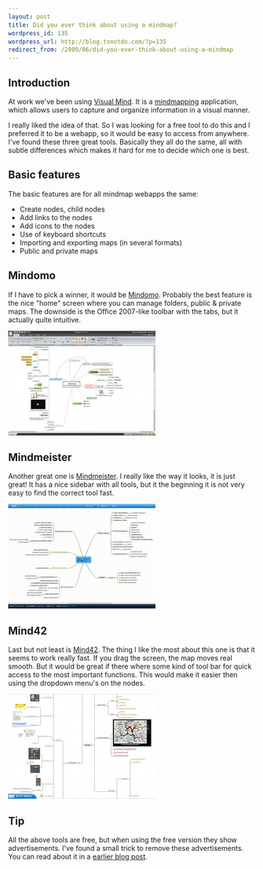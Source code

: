 ```yaml
---
layout: post
title: Did you ever think about using a mindmap?
wordpress_id: 135
wordpress_url: http://blog.tonotdo.com/?p=135
redirect_from: /2009/06/did-you-ever-think-about-using-a-mindmap
---
```


## Introduction
At work we've been using [Visual Mind](http://www.visual-mind.com/). It is a [mindmapping](http://mind42.com/mindmaps) application, which allows users to capture and organize information in a visual manner.

I really liked the idea of that. So I was looking for a free tool to do this and I preferred it to be a webapp, so it would be easy to access from anywhere. I've found these three great tools. Basically they all do the same, all with subtle differences which makes it hard for me to decide which one is best.

## Basic features
The basic features are for all mindmap webapps the same:

- Create nodes, child nodes
- Add links to the nodes
- Add icons to the nodes
- Use of keyboard shortcuts
- Importing and exporting maps (in several formats)
- Public and private maps

## Mindomo
If I have to pick a winner, it would be [Mindomo](http://www.mindomo.com). Probably the best feature is the nice "home" screen where you can manage folders, public & private maps. The downside is the Office 2007-like toolbar with the tabs, but it actually quite intuitive.

[![Mindomo screenshot](/content/2009/06/mindomo-thumb.jpg)](/content/2009/06/mindomo.jpg)

## Mindmeister
Another great one is [Mindmeister](http://www.mindmeister.com/). I really like the way it looks, it is just great! It has a nice sidebar with all tools, but it the beginning it is not very easy to find the correct tool fast.

[![Mindmeister screenshot](/content/2009/06/mindmeister-thumb.jpg)](/content/2009/06/mindmeister.jpg)

## Mind42
Last but not least is [Mind42](http://mind42.com). The thing I like the most about this one is that it seems to work really fast. If you drag the screen, the map moves real smooth. But it would be great if there where some kind of tool bar for quick access to the most important functions. This would make it easier then using the dropdown menu's on the nodes.

[![Mind42 screenshot"](/content/2009/06/mind42-thumb.jpg)](/content/2009/06/mind42.jpg)

## Tip
All the above tools are free, but when using the free version they show advertisements. I've found a small trick to remove these advertisements. You can read about it in a [earlier blog post](http://writepermission.com/2009/04/more-useful-space-less-annoying-advertisements/).

